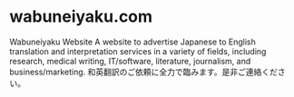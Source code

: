 # wabuneiyaku.com
Wabuneiyaku Website
A website to advertise Japanese to English translation and interpretation services in a variety of fields,
including research, medical writing, IT/software, literature, journalism, and business/marketing.
和英翻訳のご依頼に全力で臨みます。是非ご連絡ください。
